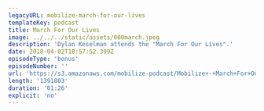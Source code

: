 ```yaml
---
legacyURL: mobilize-march-for-our-lives
templateKey: podcast
title: March For Our Lives
image: ../../../static/assets/000march.jpeg
description: 'Dylan Keselman attends the "March For Our Lives".'
date: 2018-04-02T18:57:52.399Z
episodeType: 'bonus'
episodeNumber: ''
url: 'https://s3.amazonaws.com/mobilize-podcast/Mobilize+-+March+For+Our+Lives'
length: '1391803'
duration: '01:26'
explicit: 'no'
---
```

